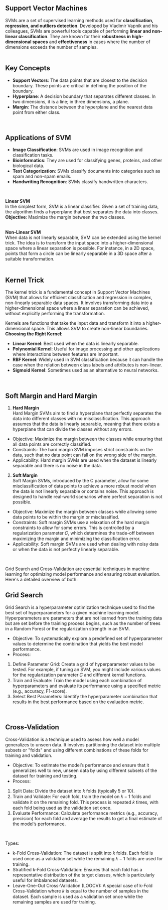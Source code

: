 ## Support Vector Machines 
SVMs are a set of supervised learning methods used for **classification, regression, and outliers detection**. Developed by Vladimir Vapnik and his colleagues, SVMs are powerful tools capable of performing **linear and non-linear classification**. They are known for their **robustness in high-dimensional spaces** and **effectiveness** in cases where the number of dimensions exceeds the number of samples. <br/>
<br/>

## Key Concepts
* **Support Vectors**: The data points that are closest to the decision boundary. These points are critical in defining the position of the boundary.
* **Hyperplane**: A decision boundary that separates different classes. In two dimensions, it is a line; in three dimensions, a plane.
* **Margin**: The distance between the hyperplane and the nearest data point from either class. <br/>
<br/>

## Applications of SVM
* **Image Classification**: SVMs are used in image recognition and classification tasks.
* **Bioinformatics**: They are used for classifying genes, proteins, and other biological data.
* **Text Categorization**: SVMs classify documents into categories such as spam and non-spam emails.
* **Handwriting Recognition**: SVMs classify handwritten characters. <br/>
<br/>

**Linear SVM** <br/>
In the simplest form, SVM is a linear classifier. Given a set of training data, the algorithm finds a hyperplane that best separates the data into classes. <br/>
**Objective**: Maximize the margin between the two classes. <br/>
<br/>

**Non-Linear SVM** <br/>
When data is not linearly separable, SVM can be extended using the kernel trick. The idea is to transform the input space into a higher-dimensional space where a linear separation is possible.
For instance, in a 2D space, points that form a circle can be linearly separable in a 3D space after a suitable transformation. <br/>
<br/>

## Kernel Trick
The kernel trick is a fundamental concept in Support Vector Machines (SVM) that allows for efficient classification and regression in complex, non-linearly separable data spaces. It involves transforming data into a higher-dimensional space where a linear separation can be achieved, without explicitly performing the transformation. <br/>

Kernels are functions that take the input data and transform it into a higher-dimensional space. This allows SVM to create non-linear boundaries. <br/>
**Choosing the Right Kernel**:
* **Linear Kernel**: Best used when the data is linearly separable.
* **Polynomial Kernel**: Useful for image processing and other applications where interactions between features are important.
* **RBF Kernel**: Widely used in SVM classification because it can handle the case when the relation between class labels and attributes is non-linear.
* **Sigmoid Kernel**: Sometimes used as an alternative to neural networks. <br/>
<br/>

## Soft Margin and Hard Margin
1. **Hard Margin** <br/>
Hard Margin SVMs aim to find a hyperplane that perfectly separates the data into different classes with no misclassification. This approach assumes that the data is linearly separable, meaning that there exists a hyperplane that can divide the classes without any errors. <br/>

* Objective: Maximize the margin between the classes while ensuring that all data points are correctly classified.
* Constraints: The hard margin SVM imposes strict constraints on the data, such that no data point can fall on the wrong side of the margin.
* Applicability: Hard margin SVMs are used when the dataset is linearly separable and there is no noise in the data. <br/>

2. **Soft Margin** <br/>
Soft Margin SVMs, introduced by the C parameter, allow for some misclassification of data points to achieve a more robust model when the data is not linearly separable or contains noise. This approach is designed to handle real-world scenarios where perfect separation is not possible. <br/>

* Objective: Maximize the margin between classes while allowing some data points to be within the margin or misclassified.
* Constraints: Soft margin SVMs use a relaxation of the hard margin constraints to allow for some errors. This is controlled by a regularization parameter 
𝐶, which determines the trade-off between maximizing the margin and minimizing the classification error.
* Applicability: Soft margin SVMs are used when dealing with noisy data or when the data is not perfectly linearly separable. <br/>
<br/>

Grid Search and Cross-Validation are essential techniques in machine learning for optimizing model performance and ensuring robust evaluation. Here's a detailed overview of both: <br/>
## Grid Search
Grid Search is a hyperparameter optimization technique used to find the best set of hyperparameters for a given machine learning model. Hyperparameters are parameters that are not learned from the training data but are set before the training process begins, such as the number of trees in a Random Forest or the regularization strength in an SVM. <br/>
* Objective: To systematically explore a predefined set of hyperparameter values to determine the combination that yields the best model performance.
* Process:
1. Define Parameter Grid: Create a grid of hyperparameter values to be tested. For example, if tuning an SVM, you might include various values for the regularization parameter 
𝐶 and different kernel functions.
2. Train and Evaluate: Train the model using each combination of hyperparameters and evaluate its performance using a specified metric (e.g., accuracy, F1-score).
3. Select Best Parameters: Identify the hyperparameter combination that results in the best performance based on the evaluation metric. <br/>
<br/>

## Cross-Validation
Cross-Validation is a technique used to assess how well a model generalizes to unseen data. It involves partitioning the dataset into multiple subsets or "folds" and using different combinations of these folds for training and validation. <br/>
* Objective: To estimate the model’s performance and ensure that it generalizes well to new, unseen data by using different subsets of the dataset for training and testing.
* Process:
1. Split Data: Divide the dataset into 𝑘 folds (typically 5 or 10).
2. Train and Validate: For each fold, train the model on 𝑘 − 1 folds and validate it on the remaining fold. This process is repeated 𝑘 times, with each fold being used as the validation set once.
3. Evaluate Performance: Calculate performance metrics (e.g., accuracy, precision) for each fold and average the results to get a final estimate of the model’s performance. <br/>
<br/>

Types: <br/>
* k-Fold Cross-Validation: The dataset is split into 𝑘 folds. Each fold is used once as a validation set while the remaining 𝑘 − 1 folds are used for training.
* Stratified k-Fold Cross-Validation: Ensures that each fold has a representative distribution of the target classes, which is particularly useful for imbalanced datasets.
* Leave-One-Out Cross-Validation (LOOCV): A special case of k-Fold Cross-Validation where 𝑘 is equal to the number of samples in the dataset. Each sample is used as a validation set once while the remaining samples are used for training.
